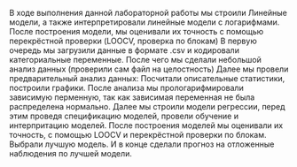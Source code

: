 В ходе выполнения данной лабораторной работы мы строили Линейные модели, а также интерпретировали линейные модели с логарифмами.
После построения модели, мы оценивали их точность с помощью перекрёстной проверки (LOOCV, проверка по блокам)
В первую очередь мы загрузили данные в формате .csv и кодировали категориальные переменные. После чего мы сделали небольшой анализ данных (проверили сам файл на целостность)
Далее мы провели предварительный анализ данных: Посчитали описательные статистики, построили графики.
После анализа мы прологарифмировали зависимую перменную, так как зависимая переменная не была распределена нормально. 
Далее мы строили модели регрессии, перед этим проведя спецификацию моделей, провели обучение и интерпритацию моделей.
После построения моделей мы оценивали их точность, с помощью LOOCV и перекрёстной проверки по блокам. Выбрали лучшую модель. И в конце сделали прогноз на отложенные наблюдения по лучшей модели.
